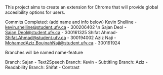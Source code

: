 This project aims to create an extension for Chrome that will provide global accesibility options for users.

Commits Completed: (add name and info below)
Kevin Shelline - kevin.shelline@student.ufv.ca - 300206402 \n
Sajan Deol - Sajan.Deol@student.ufv.ca - 300161325
Shifat Ahmad- Shifat.Ahmad@student.ufv.ca - 300194002
Aziz Naji - MohamedAziz.BoujnahNaji@student.ufv.ca - 300191924

Branches will be named name-feature

Branch: Sajan - Text2Speech
Branch: Kevin - Subtitling
Branch: Aziz - Readability
Branch: Shifat - Contrast
